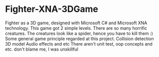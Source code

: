 # Fighter-XNA-3DGame
Fighter as a 3D game, designed with Microsoft C# and Microsoft XNA technology. This game got 2 simple levels. There are so many horrific creatures. The creatures look like a spider, hence you have to kill them :)  Some general game principle regarded at this project.   Collision detection  3D model  Audio effects  and etc   There aren't unit test, oop concepts and etc. don't blame me, I was unskillful 
